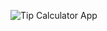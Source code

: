 ![Tip Calculator App](https://github.com/user-attachments/assets/d228ac61-36a4-49c2-a688-08b6ce569c22)
